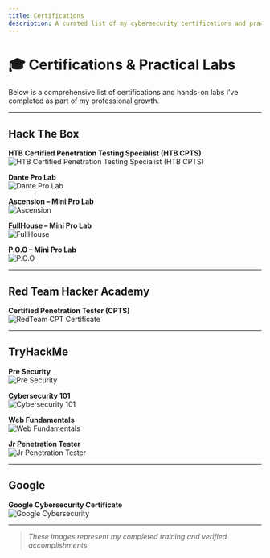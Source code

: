 ```yaml
---
title: Certifications
description: A curated list of my cybersecurity certifications and practical labs completed across multiple platforms.
---
```


# 🎓 Certifications & Practical Labs

Below is a comprehensive list of certifications and hands-on labs I’ve completed as part of my professional growth.

---

## Hack The Box

**HTB Certified Penetration Testing Specialist (HTB CPTS)**  
![HTB Certified Penetration Testing Specialist (HTB CPTS)](./Cert_Image/HTB_CPTS.jpg)

**Dante Pro Lab**  
![Dante Pro Lab](./Cert_Image/Dante.jpg)

**Ascension – Mini Pro Lab**  
![Ascension](./Cert_Image/Ascension.jpg)

**FullHouse – Mini Pro Lab**  
![FullHouse](./Cert_Image/FullHouse.jpg)

**P.O.O – Mini Pro Lab**  
![P.O.O](./Cert_Image/P.O.O.jpg)

---

## Red Team Hacker Academy

**Certified Penetration Tester (CPTS)**  
![RedTeam CPT Certificate](./Cert_Image/RedTeam-CPT-Certificate.jpg)

---

##  TryHackMe

**Pre Security**  
![Pre Security](./Cert_Image/Pre_Security.jpg)

**Cybersecurity 101**  
![Cybersecurity 101](./Cert_Image/Cyber_Security_101.jpg)

**Web Fundamentals**  
![Web Fundamentals](./Cert_Image/Web_Fundamentals.jpg)

**Jr Penetration Tester**  
![Jr Penetration Tester](./Cert_Image/Jr_Penetration_Tester.jpg)

---

##  Google

**Google Cybersecurity Certificate**  
![Google Cybersecurity](./Cert_Image/Google_Cybersecurity.jpg)

---

> *These images represent my completed training and verified accomplishments.*

